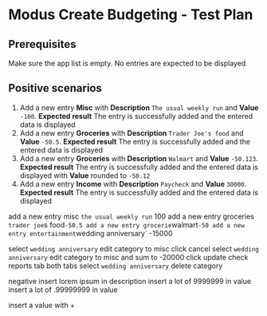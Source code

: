 # Modus Create Budgeting - Test Plan

## Prerequisites

Make sure the app list is empty. No entries are expected to be displayed

## Positive scenarios

1. Add a new entry **Misc** with **Description** `The usual weekly run` and **Value** `-100`. **Expected result** The entry is successfully added and the entered data is displayed
2. Add a new entry **Groceries** with **Description** `Trader Joe's food` and **Value** `-50.5`. **Expected result** The entry is successfully added and the entered data is displayed
3. Add a new entry **Groceries** with **Description** `Walmart` and **Value** `-50.123`. **Expected result** The entry is successfully added and the entered data is displayed with **Value** rounded to `-50.12`
4. Add a new entry **Income** with **Description** `Paycheck` and **Value** `30000`. **Expected result** The entry is successfully added and the entered data is displayed

add a new entry misc `the usual weekly run` 100
add a new entry groceries `trader joe`s food` -50.5
add a new entry grocerie `walmart` -50
add a new entry entertainment `wedding anniversary` -15000

select `wedding anniversary` edit category to misc click cancel
select `wedding anniversary` edit category to misc and sum to -20000 click update
check reports tab both tabs
select `wedding anniversary` delete category

negative
insert lorem ipsum in description
insert a lot of 9999999 in value
insert a lot of .99999999 in value

insert a value with +
